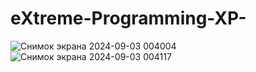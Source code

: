 # eXtreme-Programming-XP-
![Снимок экрана 2024-09-03 004004](https://github.com/user-attachments/assets/ab43f9fb-8657-47ca-be0f-cec066c6b3f6)
![Снимок экрана 2024-09-03 004117](https://github.com/user-attachments/assets/3926c3ee-ab6f-43b3-8fbe-4aad50bcb3eb)

